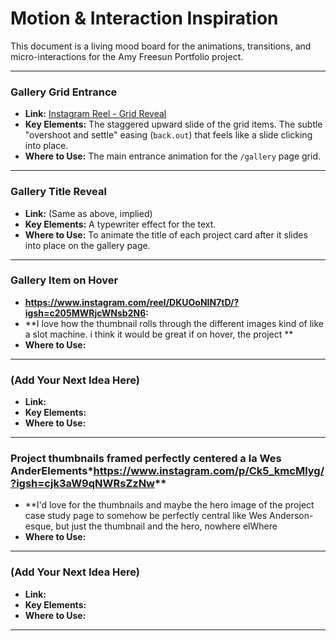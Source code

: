 # Motion & Interaction Inspiration

This document is a living mood board for the animations, transitions, and micro-interactions for the Amy Freesun Portfolio project.

---

### Gallery Grid Entrance

- **Link:** [Instagram Reel - Grid Reveal](https://www.instagram.com/reel/DJExqn1iK-n/?utm_source=ig_web_copy_link&igsh=MzRlODBiNWFlZA==)
- **Key Elements:** The staggered upward slide of the grid items. The subtle "overshoot and settle" easing (`back.out`) that feels like a slide clicking into place.
- **Where to Use:** The main entrance animation for the `/gallery` page grid.

---

### Gallery Title Reveal

- **Link:** (Same as above, implied)
- **Key Elements:** A typewriter effect for the text.
- **Where to Use:** To animate the title of each project card after it slides into place on the gallery page.

---

### Gallery Item on Hover

- **https://www.instagram.com/reel/DKUOoNIN7tD/?igsh=c205MWRjcWNsb2N6:** 
- **I love how the thumbnail rolls through the different images kind of like a slot machine. i think it would be great if on hover, the project ** 
- **Where to Use:** 

---

### (Add Your Next Idea Here)

- **Link:** 
- **Key Elements:** 
- **Where to Use:** 

---

### Project thumbnails framed perfectly centered a la Wes AnderElements*https://www.instagram.com/p/Ck5_kmcMlyg/?igsh=cjk3aW9qNWRsZzNw** 
- **I'd love for the thumbnails and maybe the hero image of the project case study page to somehow be perfectly central like Wes Anderson-esque, but just the thumbnail and the hero, nowhere elWhere
- **Where to Use:** 

---

### (Add Your Next Idea Here)

- **Link:** 
- **Key Elements:** 
- **Where to Use:** 

---
